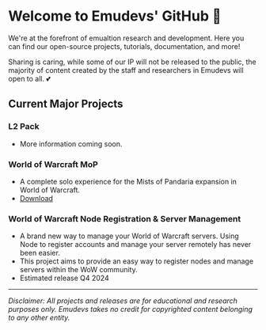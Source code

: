 # Welcome to Emudevs' GitHub 👋

We're at the forefront of emualtion research and development. Here you can find our open-source projects, tutorials, documentation, and more!

Sharing is caring, while some of our IP will not be released to the public, the majority of content created by the staff and researchers in Emudevs will open to all. 💕

## Current Major Projects

### L2 Pack

- More information coming soon.

### World of Warcraft MoP

- A complete solo experience for the Mists of Pandaria expansion in World of Warcraft.
- [Download](https://emudevs.gg/threads/wowemu-mists-of-pandaria-5-4-8-repack.8525/)

### World of Warcraft Node Registration & Server Management

- A brand new way to manage your World of Warcraft servers. Using Node to register accounts and manage your server remotely has never been easier.
- This project aims to provide an easy way to register nodes and manage servers within the WoW community.
- Estimated release Q4 2024

---

_Disclaimer: All projects and releases are for educational and research purposes only. Emudevs takes no credit for copyrighted content belonging to any other entity._
